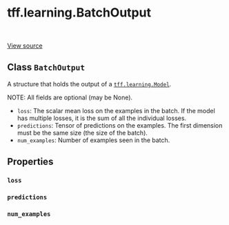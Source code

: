 <div itemscope itemtype="http://developers.google.com/ReferenceObject">
<meta itemprop="name" content="tff.learning.BatchOutput" />
<meta itemprop="path" content="Stable" />
<meta itemprop="property" content="loss"/>
<meta itemprop="property" content="predictions"/>
<meta itemprop="property" content="num_examples"/>
</div>

# tff.learning.BatchOutput

<table class="tfo-notebook-buttons tfo-api" align="left">
</table>

<a target="_blank" href="http://github.com/tensorflow/federated/tree/master/tensorflow_federated/python/learning/model.py">View
source</a>

## Class `BatchOutput`

A structure that holds the output of a
<a href="../../tff/learning/Model.md"><code>tff.learning.Model</code></a>.

<!-- Placeholder for "Used in" -->

NOTE: All fields are optional (may be None).

-   `loss`: The scalar mean loss on the examples in the batch. If the model has
    multiple losses, it is the sum of all the individual losses.
-   `predictions`: Tensor of predictions on the examples. The first dimension
    must be the same size (the size of the batch).
-   `num_examples`: Number of examples seen in the batch.

## Properties

<h3 id="loss"><code>loss</code></h3>

<h3 id="predictions"><code>predictions</code></h3>

<h3 id="num_examples"><code>num_examples</code></h3>
